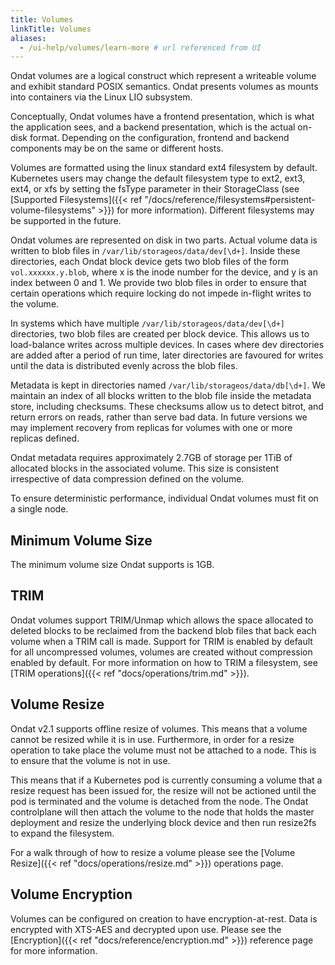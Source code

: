 ```yaml
---
title: Volumes
linkTitle: Volumes
aliases:
  - /ui-help/volumes/learn-more # url referenced from UI
---
```



Ondat volumes are a logical construct which represent a writeable volume
and exhibit standard POSIX semantics. Ondat presents volumes as mounts into
containers via the Linux LIO subsystem.

Conceptually, Ondat volumes have a frontend presentation, which is what
the application sees, and a backend presentation, which is the actual on-disk
format. Depending on the configuration, frontend and backend components may be
on the same or different hosts.

Volumes are formatted using the linux standard ext4 filesystem by default.
Kubernetes users may change the default filesystem type to ext2, ext3, ext4, or
xfs by setting the fsType parameter in their StorageClass (see [Supported
Filesystems]({{< ref
"/docs/reference/filesystems#persistent-volume-filesystems" >}}) for more
information). Different filesystems may be supported in the future.

Ondat volumes are represented on disk in two parts. Actual volume data is
written to blob files in `/var/lib/storageos/data/dev[\d+]`. Inside these
directories, each Ondat block device gets two blob files of the form
`vol.xxxxxx.y.blob`, where x is the inode number for the device, and y is an
index between 0 and 1. We provide two blob files in order to ensure that
certain operations which require locking do not impede in-flight writes to the
volume.

In systems which have multiple `/var/lib/storageos/data/dev[\d+]` directories,
two blob files are created per block device. This allows us to load-balance
writes across multiple devices. In cases where dev directories are added after
a period of run time, later directories are favoured for writes until the data
is distributed evenly across the blob files.

Metadata is kept in directories named `/var/lib/storageos/data/db[\d+]`. We
maintain an index of all blocks written to the blob file inside the metadata
store, including checksums. These checksums allow us to detect bitrot, and
return errors on reads, rather than serve bad data. In future versions we may
implement recovery from replicas for volumes with one or more replicas defined.

Ondat metadata requires approximately 2.7GB of storage per 1TiB of allocated
blocks in the associated volume. This size is consistent irrespective of data
compression defined on the volume.

To ensure deterministic performance, individual Ondat volumes must fit on a single
node.

## Minimum Volume Size
The minimum volume size Ondat supports is 1GB.

## TRIM

Ondat volumes support TRIM/Unmap which allows the space allocated to
deleted blocks to be reclaimed from the backend blob files that back each
volume when a TRIM call is made. Support for TRIM is enabled by default for all
uncompressed volumes, volumes are created without compression enabled by
default. For more information on how to TRIM a filesystem, see [TRIM
operations]({{< ref "docs/operations/trim.md" >}}).

## Volume Resize

Ondat v2.1 supports offline resize of volumes. This means that a volume
cannot be resized while it is in use. Furthermore, in order for a resize
operation to take place the volume must not be attached to a node. This is to
ensure that the volume is not in use.

This means that if a Kubernetes pod is currently consuming a volume that a
resize request has been issued for, the resize will not be actioned until the
pod is terminated and the volume is detached from the node. The Ondat
controlplane will then attach the volume to the node that holds the master
deployment and resize the underlying block device and then run resize2fs to
expand the filesystem.

For a walk through of how to resize a volume please see the [Volume
Resize]({{< ref "docs/operations/resize.md" >}}) operations page.

## Volume Encryption

Volumes can be configured on creation to have encryption-at-rest. Data
is encrypted with XTS-AES and decrypted upon use. Please see
the [Encryption]({{< ref "docs/reference/encryption.md" >}}) reference page for
more information.
